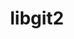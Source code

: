 ---
title: "libgit2"
layout: cache
categories: [package, develop-2024-06-16]
meta: {"versions": ["1.5.2", "1.6.4", "1.8.0"], "compilers": ["apple-clang@=15.0.0", "gcc@=10.2.1", "gcc@=11.4.0", "gcc@=7.5.0", "gcc@=9.4.0", "oneapi@=2024.0.0"], "oss": ["centos7", "ubuntu18.04", "ubuntu20.04", "ubuntu22.04", "ventura"], "platforms": ["darwin", "linux"], "targets": ["aarch64", "neoverse_v1", "neoverse_v2", "ppc64le", "x86_64_v3"], "stacks": ["developer-tools-manylinux2014", "e4s", "e4s-neoverse-v2", "e4s-neoverse_v1", "e4s-oneapi", "e4s-power", "ml-darwin-aarch64-mps", "ml-linux-x86_64-cpu", "ml-linux-x86_64-cuda", "radiuss", "root", "tutorial"], "num_specs": 11, "num_specs_by_stack": {"root": 11, "ml-linux-x86_64-cpu": 1, "ml-linux-x86_64-cuda": 1, "e4s-power": 1, "ml-darwin-aarch64-mps": 1, "e4s": 2, "e4s-neoverse-v2": 1, "e4s-oneapi": 1, "developer-tools-manylinux2014": 1, "e4s-neoverse_v1": 1, "radiuss": 1, "tutorial": 1}}
spec_details: [{"hash": "kkzmppgsa2j7x4u2wat5blpbxpegkip4", "compiler": "gcc@=11.4.0", "versions": ["1.8.0"], "os": "ubuntu22.04", "platform": "linux", "target": "x86_64_v3", "variants": ["build_system=cmake", "build_type=Release", "~curl", "generator=make", "https=system", "~ipo", "+mmap", "+ssh"], "stacks": ["root", "ml-linux-x86_64-cpu", "ml-linux-x86_64-cuda"], "size": "-", "tarball": "https://binaries.spack.io/releases/develop-2024-06-16/build_cache/linux-ubuntu22.04-x86_64_v3/gcc-11.4.0/libgit2-1.8.0/linux-ubuntu22.04-x86_64_v3-gcc-11.4.0-libgit2-1.8.0-kkzmppgsa2j7x4u2wat5blpbxpegkip4.spack"}, {"hash": "hbqqphhttoswefb6p2are5q2ne2ant54", "compiler": "gcc@=9.4.0", "versions": ["1.8.0"], "os": "ubuntu20.04", "platform": "linux", "target": "ppc64le", "variants": ["build_system=cmake", "build_type=Release", "~curl", "generator=make", "https=system", "~ipo", "+mmap", "+ssh"], "stacks": ["e4s-power", "root"], "size": "-", "tarball": "https://binaries.spack.io/releases/develop-2024-06-16/build_cache/linux-ubuntu20.04-ppc64le/gcc-9.4.0/libgit2-1.8.0/linux-ubuntu20.04-ppc64le-gcc-9.4.0-libgit2-1.8.0-hbqqphhttoswefb6p2are5q2ne2ant54.spack"}, {"hash": "jxzynafnrulxueehsfjxzmzrmy64ma4j", "compiler": "apple-clang@=15.0.0", "versions": ["1.8.0"], "os": "ventura", "platform": "darwin", "target": "aarch64", "variants": ["build_system=cmake", "build_type=Release", "~curl", "generator=make", "https=system", "~ipo", "+mmap", "+ssh"], "stacks": ["root", "ml-darwin-aarch64-mps"], "size": "-", "tarball": "https://binaries.spack.io/releases/develop-2024-06-16/build_cache/darwin-ventura-aarch64/apple-clang-15.0.0/libgit2-1.8.0/darwin-ventura-aarch64-apple-clang-15.0.0-libgit2-1.8.0-jxzynafnrulxueehsfjxzmzrmy64ma4j.spack"}, {"hash": "g4sj46snrshoklmay2odw4vl6hurfnub", "compiler": "gcc@=11.4.0", "versions": ["1.8.0"], "os": "ubuntu22.04", "platform": "linux", "target": "x86_64_v3", "variants": ["build_system=cmake", "build_type=Release", "~curl", "generator=make", "https=system", "~ipo", "+mmap", "+ssh"], "stacks": ["root", "e4s"], "size": "-", "tarball": "https://binaries.spack.io/releases/develop-2024-06-16/build_cache/linux-ubuntu22.04-x86_64_v3/gcc-11.4.0/libgit2-1.8.0/linux-ubuntu22.04-x86_64_v3-gcc-11.4.0-libgit2-1.8.0-g4sj46snrshoklmay2odw4vl6hurfnub.spack"}, {"hash": "tfhl5f3srx3ybapbenkku36w3ptbiw4s", "compiler": "gcc@=11.4.0", "versions": ["1.8.0"], "os": "ubuntu22.04", "platform": "linux", "target": "neoverse_v2", "variants": ["build_system=cmake", "build_type=Release", "~curl", "generator=make", "https=system", "~ipo", "+mmap", "+ssh"], "stacks": ["e4s-neoverse-v2", "root"], "size": "-", "tarball": "https://binaries.spack.io/releases/develop-2024-06-16/build_cache/linux-ubuntu22.04-neoverse_v2/gcc-11.4.0/libgit2-1.8.0/linux-ubuntu22.04-neoverse_v2-gcc-11.4.0-libgit2-1.8.0-tfhl5f3srx3ybapbenkku36w3ptbiw4s.spack"}, {"hash": "7rajne2bsxfqb4hthig76tw6grdcxffj", "compiler": "oneapi@=2024.0.0", "versions": ["1.8.0"], "os": "ubuntu22.04", "platform": "linux", "target": "x86_64_v3", "variants": ["build_system=cmake", "build_type=Release", "~curl", "generator=make", "https=system", "~ipo", "+mmap", "+ssh"], "stacks": ["e4s-oneapi", "root"], "size": "-", "tarball": "https://binaries.spack.io/releases/develop-2024-06-16/build_cache/linux-ubuntu22.04-x86_64_v3/oneapi-2024.0.0/libgit2-1.8.0/linux-ubuntu22.04-x86_64_v3-oneapi-2024.0.0-libgit2-1.8.0-7rajne2bsxfqb4hthig76tw6grdcxffj.spack"}, {"hash": "gtysdkwearo6z34goeere6c6gyeosdmp", "compiler": "gcc@=10.2.1", "versions": ["1.8.0"], "os": "centos7", "platform": "linux", "target": "x86_64_v3", "variants": ["build_system=cmake", "build_type=Release", "~curl", "generator=make", "https=system", "~ipo", "+mmap", "+ssh"], "stacks": ["developer-tools-manylinux2014", "root"], "size": "-", "tarball": "https://binaries.spack.io/releases/develop-2024-06-16/build_cache/linux-centos7-x86_64_v3/gcc-10.2.1/libgit2-1.8.0/linux-centos7-x86_64_v3-gcc-10.2.1-libgit2-1.8.0-gtysdkwearo6z34goeere6c6gyeosdmp.spack"}, {"hash": "434afs5ukwkjo4sbzwjjvkugesamgjk4", "compiler": "gcc@=11.4.0", "versions": ["1.8.0"], "os": "ubuntu22.04", "platform": "linux", "target": "neoverse_v1", "variants": ["build_system=cmake", "build_type=Release", "~curl", "generator=make", "https=system", "~ipo", "+mmap", "+ssh"], "stacks": ["e4s-neoverse_v1", "root"], "size": "-", "tarball": "https://binaries.spack.io/releases/develop-2024-06-16/build_cache/linux-ubuntu22.04-neoverse_v1/gcc-11.4.0/libgit2-1.8.0/linux-ubuntu22.04-neoverse_v1-gcc-11.4.0-libgit2-1.8.0-434afs5ukwkjo4sbzwjjvkugesamgjk4.spack"}, {"hash": "fubi4jxnx5jjluev4tlmzcnoobv7cy6e", "compiler": "gcc@=7.5.0", "versions": ["1.8.0"], "os": "ubuntu18.04", "platform": "linux", "target": "x86_64_v3", "variants": ["build_system=cmake", "build_type=Release", "~curl", "generator=make", "https=system", "~ipo", "+mmap", "+ssh"], "stacks": ["root", "radiuss"], "size": "-", "tarball": "https://binaries.spack.io/releases/develop-2024-06-16/build_cache/linux-ubuntu18.04-x86_64_v3/gcc-7.5.0/libgit2-1.8.0/linux-ubuntu18.04-x86_64_v3-gcc-7.5.0-libgit2-1.8.0-fubi4jxnx5jjluev4tlmzcnoobv7cy6e.spack"}, {"hash": "5jn6wzliojnpk7z3ichbwh26n5ehm7y2", "compiler": "gcc@=11.4.0", "versions": ["1.5.2"], "os": "ubuntu22.04", "platform": "linux", "target": "x86_64_v3", "variants": ["build_system=cmake", "build_type=Release", "~curl", "generator=make", "https=system", "~ipo", "+mmap", "+ssh"], "stacks": ["root", "tutorial"], "size": "-", "tarball": "https://binaries.spack.io/releases/develop-2024-06-16/build_cache/linux-ubuntu22.04-x86_64_v3/gcc-11.4.0/libgit2-1.5.2/linux-ubuntu22.04-x86_64_v3-gcc-11.4.0-libgit2-1.5.2-5jn6wzliojnpk7z3ichbwh26n5ehm7y2.spack"}, {"hash": "6feztx3gts6m2nzw2imtefjf5quzonk5", "compiler": "gcc@=11.4.0", "versions": ["1.6.4"], "os": "ubuntu22.04", "platform": "linux", "target": "x86_64_v3", "variants": ["build_system=cmake", "build_type=Release", "~curl", "generator=make", "https=system", "~ipo", "+mmap", "+ssh"], "stacks": ["root", "e4s"], "size": "-", "tarball": "https://binaries.spack.io/releases/develop-2024-06-16/build_cache/linux-ubuntu22.04-x86_64_v3/gcc-11.4.0/libgit2-1.6.4/linux-ubuntu22.04-x86_64_v3-gcc-11.4.0-libgit2-1.6.4-6feztx3gts6m2nzw2imtefjf5quzonk5.spack"}]
---